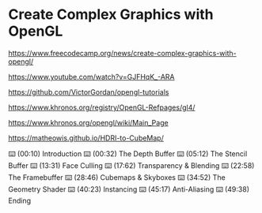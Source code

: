 # Create Complex Graphics with OpenGL

<https://www.freecodecamp.org/news/create-complex-graphics-with-opengl/>

<https://www.youtube.com/watch?v=GJFHqK_-ARA>

<https://github.com/VictorGordan/opengl-tutorials>

<https://www.khronos.org/registry/OpenGL-Refpages/gl4/>

<https://www.khronos.org/opengl/wiki/Main_Page>

<https://matheowis.github.io/HDRI-to-CubeMap/>

⌨️ (00:10) Introduction
⌨️ (00:32) The Depth Buffer
⌨️ (05:12) The Stencil Buffer
⌨️ (13:31) Face Culling
⌨️ (17:62) Transparency & Blending
⌨️ (22:58) The Framebuffer
⌨️ (28:46) Cubemaps & Skyboxes
⌨️ (34:52) The Geometry Shader
⌨️ (40:23) Instancing
⌨️ (45:17) Anti-Aliasing
⌨️ (49:38) Ending
